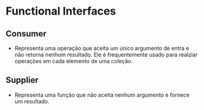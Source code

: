 # Functional Interfaces
## Consumer<T>
- Representa uma operação que aceita um único argumento de entra e não retorna nenhum resultado. Ele é 
  frequentemente usado para realziar operações em cada elemento de uma coleção.

## Supplier<T>
- Representa uma função que não aceita nenhum argumento e fornece um resultado.
